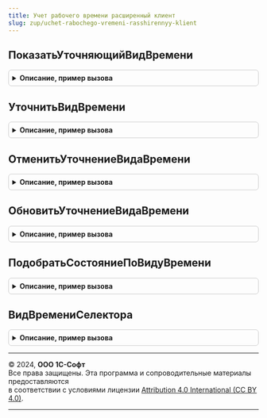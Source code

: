 ```yaml
---
title: Учет рабочего времени расширенный клиент
slug: zup/uchet-rabochego-vremeni-rasshirennyy-klient
---
```



## ПоказатьУточняющийВидВремени
<details style="margin: 1em 0; padding: 0.5em; border: 1px solid #ccc; border-radius: 6px;">

<summary style="font-weight: bold; cursor: pointer;">Описание, пример вызова</summary>

```bsl

Процедура ПоказатьУточняющийВидВремени(Форма) Экспорт
```

Пример вызова
```bsl
УчетРабочегоВремениРасширенныйКлиент.ПоказатьУточняющийВидВремени(Форма) 
```
</details>

## УточнитьВидВремени
<details style="margin: 1em 0; padding: 0.5em; border: 1px solid #ccc; border-radius: 6px;">

<summary style="font-weight: bold; cursor: pointer;">Описание, пример вызова</summary>

```bsl

Процедура УточнитьВидВремени(Форма, ВидВремени, ВыборПользователя = Истина) Экспорт
```

Пример вызова
```bsl
УчетРабочегоВремениРасширенныйКлиент.УточнитьВидВремени(Форма, ВидВремени, ВыборПользователя);
```
</details>

## ОтменитьУточнениеВидаВремени
<details style="margin: 1em 0; padding: 0.5em; border: 1px solid #ccc; border-radius: 6px;">

<summary style="font-weight: bold; cursor: pointer;">Описание, пример вызова</summary>

```bsl

Процедура ОтменитьУточнениеВидаВремени(Форма) Экспорт
```

Пример вызова
```bsl
УчетРабочегоВремениРасширенныйКлиент.ОтменитьУточнениеВидаВремени(Форма) 
```
</details>

## ОбновитьУточнениеВидаВремени
<details style="margin: 1em 0; padding: 0.5em; border: 1px solid #ccc; border-radius: 6px;">

<summary style="font-weight: bold; cursor: pointer;">Описание, пример вызова</summary>

```bsl

Процедура ОбновитьУточнениеВидаВремени(Форма) Экспорт
```

Пример вызова
```bsl
УчетРабочегоВремениРасширенныйКлиент.ОбновитьУточнениеВидаВремени(Форма) 
```
</details>

## ПодобратьСостояниеПоВидуВремени
<details style="margin: 1em 0; padding: 0.5em; border: 1px solid #ccc; border-radius: 6px;">

<summary style="font-weight: bold; cursor: pointer;">Описание, пример вызова</summary>

```bsl

Функция ПодобратьСостояниеПоВидуВремени(Форма) Экспорт
```

Пример вызова
```bsl
Результат = УчетРабочегоВремениРасширенныйКлиент.ПодобратьСостояниеПоВидуВремени(Форма) 
```
</details>

## ВидВремениСелектора
<details style="margin: 1em 0; padding: 0.5em; border: 1px solid #ccc; border-radius: 6px;">

<summary style="font-weight: bold; cursor: pointer;">Описание, пример вызова</summary>

```bsl

Функция ВидВремениСелектора(Форма, Позиция) Экспорт
```

Пример вызова
```bsl
Результат = УчетРабочегоВремениРасширенныйКлиент.ВидВремениСелектора(Форма, Позиция) 
```
</details>

---

© 2024, **ООО 1С-Софт**  
Все права защищены. Эта программа и сопроводительные материалы предоставляются  
в соответствии с условиями лицензии [Attribution 4.0 International (CC BY 4.0)](https://creativecommons.org/licenses/by/4.0/legalcode).

---
